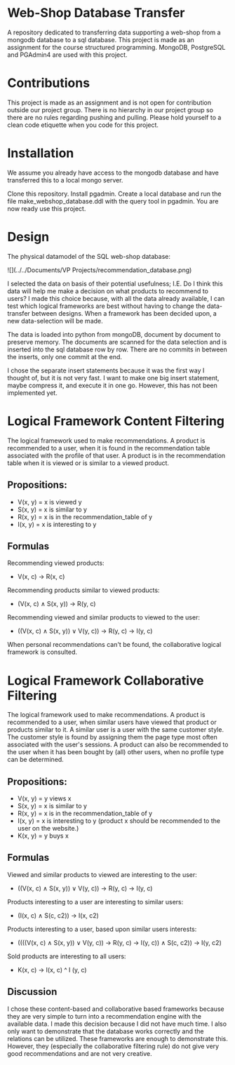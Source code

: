 # Web-Shop Database Transfer
A repository dedicated to transferring data supporting a web-shop from a mongodb database to a sql database. 
This project is made as an assignment for the course structured programming. 
MongoDB, PostgreSQL and PGAdmin4 are used with this project.

# Contributions
This project is made as an assignment and is not open for contribution outside our project group.
There is no hierarchy in our project group so there are no rules regarding pushing and pulling. 
Please hold yourself to a clean code etiquette when you code for this project.

# Installation
We assume you already have access to the mongodb database and have transferred this to a local mongo server.

Clone this repository.
Install pgadmin. Create a local database and run the file make_webshop_database.ddl with the query tool in pgadmin.
You are now ready use this project.

# Design
The physical datamodel of the SQL web-shop database:

![](../../Documents/VP Projects/recommendation_database.png)

I selected the data on basis of their potential usefulness; I.E. Do I think this data will help me make a decision on 
what products to recommend to users? 
I made this choice because, with all the  data already available, I can test which logical frameworks are best without 
having to change the data-transfer between designs. When a framework has been decided upon, a new data-selection will be 
made.

The data is loaded into python from mongoDB, document by document to preserve memory.
The documents are scanned for the data selection and is inserted into the sql database row by row. There are no commits 
in between the inserts, only one commit at the end.

I chose the separate insert statements because it was the first way I thought of, but it is not very fast. 
I want to make one big insert statement, maybe compress it, and execute it in one go. However, this has not been 
implemented yet.

# Logical Framework Content Filtering
The logical framework used to make recommendations. A product is recommended to a user, when it is found in the
recommendation table associated with the profile of that user. A product is in the recommendation table when it is
viewed or is similar to a viewed product.

Propositions:
-
- V(x, y) = x is viewed y
- S(x, y) = x is similar to y
- R(x, y) = x is in the recommendation_table of y
- I(x, y) = x is interesting to y

Formulas
-
Recommending viewed products:
- V(x, c) -> R(x, c)

Recommending products similar to viewed products:
- (V(x, c) ∧ S(x, y)) -> R(y, c)

Recommending viewed and similar products to viewed to the user:
- ((V(x, c) ∧ S(x, y)) ∨ V(y, c)) -> R(y, c) -> I(y, c)

When personal recommendations can't be found, the collaborative logical framework is consulted.

# Logical Framework Collaborative Filtering
The logical framework used to make recommendations. A product is recommended to a user, when similar users have viewed
that product or products similar to it. A similar user is a user with the same customer style. The customer style is
found by assigning them the page type most often associated with the user's sessions.
A product can also be recommended to the user when it has been bought by (all) other users, when no profile type can be
determined.

Propositions:
- 
- V(x, y) = y views x
- S(x, y) = x is similar to y
- R(x, y) = x is in the recommendation_table of y
- I(x, y) = x is interesting to y (product x should be recommended to the user on the website.)
- K(x, y) = y buys x

Formulas
-
Viewed and similar products to viewed are interesting to the user:
- ((V(x, c) ∧ S(x, y)) ∨ V(y, c)) -> R(y, c) -> I(y, c)

Products interesting to a user are interesting to similar users:
- (I(x, c) ∧ S(c, c2)) -> I(x, c2)

Products interesting to a user, based upon similar users interests:
- ((((V(x, c) ∧ S(x, y)) ∨ V(y, c)) -> R(y, c) -> I(y, c)) ∧ S(c, c2)) -> I(y, c2)

Sold products are interesting to all users:
- K(x, c) -> I(x, c) ^ I (y, c)

Discussion
- 
I chose these content-based and collaborative based frameworks because they are very simple to turn into a 
recommendation engine with the available data. I made this decision because I did not have much time. I also only want 
to demonstrate that the database works correctly and the relations can be utilized. These frameworks are enough to 
demonstrate this. However, they (especially the collaborative filtering rule) do not give very good recommendations and 
are not very creative.
